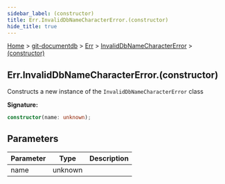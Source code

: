 ```yaml
---
sidebar_label: (constructor)
title: Err.InvalidDbNameCharacterError.(constructor)
hide_title: true
---
```


[Home](./index.md) &gt; [git-documentdb](./git-documentdb.md) &gt; [Err](./git-documentdb.err.md) &gt; [InvalidDbNameCharacterError](./git-documentdb.err.invaliddbnamecharactererror.md) &gt; [(constructor)](./git-documentdb.err.invaliddbnamecharactererror._constructor_.md)

## Err.InvalidDbNameCharacterError.(constructor)

Constructs a new instance of the `InvalidDbNameCharacterError` class

<b>Signature:</b>

```typescript
constructor(name: unknown);
```

## Parameters

|  Parameter | Type | Description |
|  --- | --- | --- |
|  name | unknown |  |

